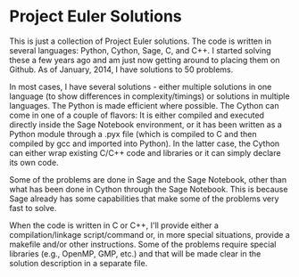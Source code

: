 Project Euler Solutions
=======================

This is just a collection of Project Euler solutions. The code is written in several languages: Python,
Cython, Sage, C, and C++. I started solving these a few years ago and am just now getting around to placing
them on Github. As of January, 2014, I have solutions to 50 problems.

In most cases, I have several solutions - either multiple solutions in one language (to show
differences in complexity/timings) or solutions in multiple languages. The Python is made efficient
where possible. The Cython can come in one of a couple of flavors: It is either compiled and executed
directly inside the Sage Notebook environment, or it has been written as a Python module through a .pyx
file (which is compiled to C and then compiled by gcc and imported into Python). In the latter case, the
Cython can either wrap existing C/C++ code and libraries or it can simply declare its own code.

Some of the problems are done in Sage and the Sage Notebook, other than what has been done in Cython
through the Sage Notebook. This is because Sage already has some capabilities that make some of the
problems very fast to solve.

When the code is written in C or C++, I'll provide either a compilation/linkage script/command or, in
more special situations, provide a makefile and/or other instructions. Some of the problems require
special libraries (e.g., OpenMP, GMP, etc.) and that will be made clear in the solution description in
a separate file.
